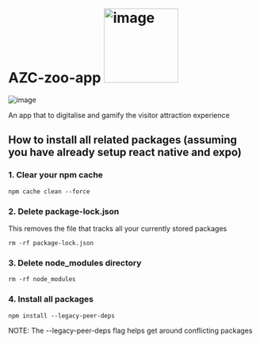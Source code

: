 # AZC-zoo-app <img src="https://github.com/user-attachments/assets/f2241c49-95c6-4013-987b-dd8d3e3bd41b" alt="image" width="150"/>


![image](https://github.com/user-attachments/assets/c93d812d-c349-44d7-b9ae-d2ad5ee363ad)


An app that to digitalise and gamify the visitor attraction experience

## How to install all related packages (assuming you have already setup react native and expo)

### 1. Clear your npm cache

`npm cache clean --force`

 ### 2. Delete package-lock.json
 This removes the file that tracks all your currently stored packages 
 
`rm -rf package-lock.json`

 ### 3. Delete node_modules directory

`rm -rf node_modules`

### 4. Install all packages 

`npm install --legacy-peer-deps`

NOTE: The --legacy-peer-deps flag helps get around conflicting packages


